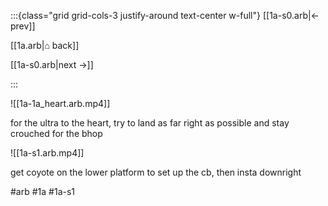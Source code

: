 :::{class="grid grid-cols-3 justify-around text-center w-full"}
[[1a-s0.arb|← prev]]

[[1a.arb|⌂ back]]

[[1a-s0.arb|next →]]

:::

![[1a-1a_heart.arb.mp4]]

for the ultra to the heart, try to land as far right as possible and stay crouched for the bhop

![[1a-s1.arb.mp4]]

get coyote on the lower platform to set up the cb, then insta downright


#arb #1a #1a-s1

